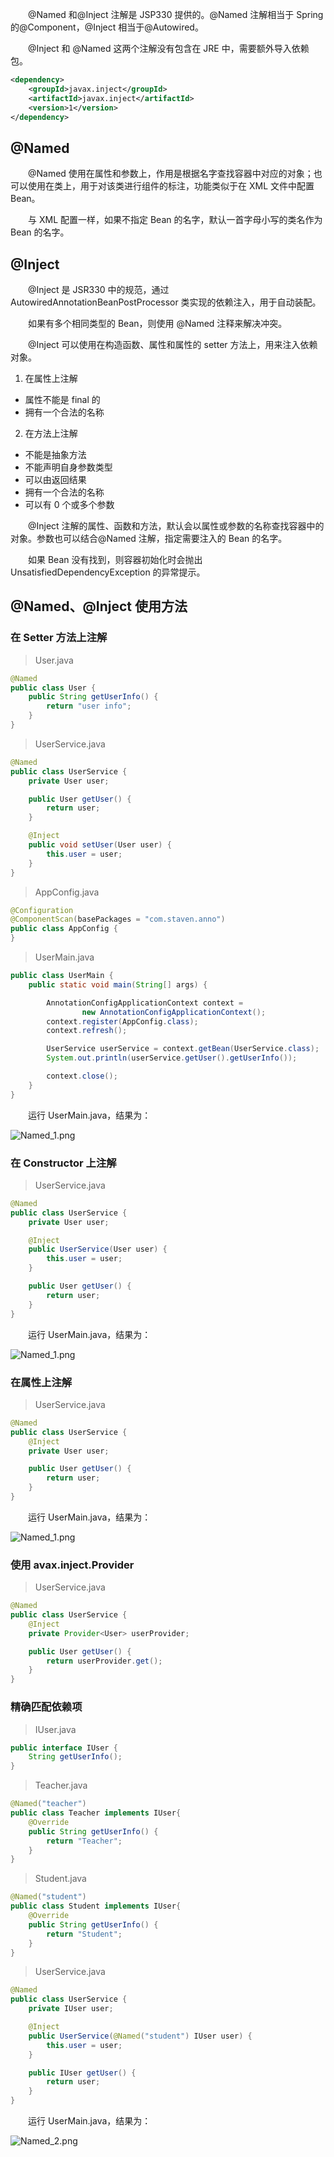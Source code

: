&emsp;&emsp;@Named 和@Inject 注解是 JSP330 提供的。@Named 注解相当于 Spring 的@Component，@Inject 相当于@Autowired。

&emsp;&emsp;@Inject 和 @Named 这两个注解没有包含在 JRE 中，需要额外导入依赖包。

```xml
<dependency>
    <groupId>javax.inject</groupId>
    <artifactId>javax.inject</artifactId>
    <version>1</version>
</dependency>
```

## @Named

&emsp;&emsp;@Named 使用在属性和参数上，作用是根据名字查找容器中对应的对象；也可以使用在类上，用于对该类进行组件的标注，功能类似于在 XML 文件中配置 Bean。

&emsp;&emsp;与 XML 配置一样，如果不指定 Bean 的名字，默认一首字母小写的类名作为 Bean 的名字。

## @Inject

&emsp;&emsp;@Inject 是 JSR330 中的规范，通过 AutowiredAnnotationBeanPostProcessor 类实现的依赖注入，用于自动装配。

&emsp;&emsp;如果有多个相同类型的 Bean，则使用 @Named 注释来解决冲突。

&emsp;&emsp;@Inject 可以使用在构造函数、属性和属性的 setter 方法上，用来注入依赖对象。

1. 在属性上注解

- 属性不能是 final 的
- 拥有一个合法的名称

2. 在方法上注解

- 不能是抽象方法
- 不能声明自身参数类型
- 可以由返回结果
- 拥有一个合法的名称
- 可以有 0 个或多个参数

&emsp;&emsp;@Inject 注解的属性、函数和方法，默认会以属性或参数的名称查找容器中的对象。参数也可以结合@Named 注解，指定需要注入的 Bean 的名字。

&emsp;&emsp;如果 Bean 没有找到，则容器初始化时会抛出 UnsatisfiedDependencyException 的异常提示。

## @Named、@Inject 使用方法

### 在 Setter 方法上注解

> User.java

```java
@Named
public class User {
    public String getUserInfo() {
        return "user info";
    }
}
```

> UserService.java

```java
@Named
public class UserService {
    private User user;

    public User getUser() {
        return user;
    }

    @Inject
    public void setUser(User user) {
        this.user = user;
    }
}
```

> AppConfig.java

```java
@Configuration
@ComponentScan(basePackages = "com.staven.anno")
public class AppConfig {
}
```

> UserMain.java

```java
public class UserMain {
    public static void main(String[] args) {

        AnnotationConfigApplicationContext context =
                new AnnotationConfigApplicationContext();
        context.register(AppConfig.class);
        context.refresh();

        UserService userService = context.getBean(UserService.class);
        System.out.println(userService.getUser().getUserInfo());

        context.close();
    }
}
```

&emsp;&emsp;运行 UserMain.java，结果为：

![Named_1.png](../img/Named_1.png)

### 在 Constructor 上注解

> UserService.java

```java
@Named
public class UserService {
    private User user;

    @Inject
    public UserService(User user) {
        this.user = user;
    }

    public User getUser() {
        return user;
    }
}
```

&emsp;&emsp;运行 UserMain.java，结果为：

![Named_1.png](../img/Named_1.png)

### 在属性上注解

> UserService.java

```java
@Named
public class UserService {
    @Inject
    private User user;

    public User getUser() {
        return user;
    }
}
```

&emsp;&emsp;运行 UserMain.java，结果为：

![Named_1.png](../img/Named_1.png)

### 使用 avax.inject.Provider

> UserService.java

```java
@Named
public class UserService {
    @Inject
    private Provider<User> userProvider;

    public User getUser() {
        return userProvider.get();
    }
}
```

### 精确匹配依赖项

> IUser.java

```java
public interface IUser {
    String getUserInfo();
}
```

> Teacher.java

```java
@Named("teacher")
public class Teacher implements IUser{
    @Override
    public String getUserInfo() {
        return "Teacher";
    }
}
```

> Student.java

```java
@Named("student")
public class Student implements IUser{
    @Override
    public String getUserInfo() {
        return "Student";
    }
}
```

> UserService.java

```java
@Named
public class UserService {
    private IUser user;

    @Inject
    public UserService(@Named("student") IUser user) {
        this.user = user;
    }

    public IUser getUser() {
        return user;
    }
}
```

&emsp;&emsp;运行 UserMain.java，结果为：

![Named_2.png](../img/Named_2.png)
